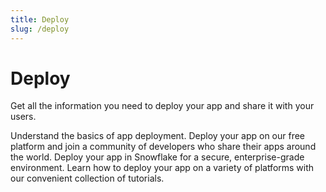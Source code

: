 ```yaml
---
title: Deploy
slug: /deploy
---
```


# Deploy

Get all the information you need to deploy your app and share it with your users.

<InlineCalloutContainer>
    <InlineCallout
        color="lightBlue-70"
        icon="book"
        bold="Concepts."
        href="/deploy/concepts"
    >Understand the basics of app deployment.</InlineCallout>
    <InlineCallout
        color="lightBlue-70"
        icon="cloud"
        bold="Streamlit Community Cloud."
        href="/deploy/streamlit-community-cloud"
    >Deploy your app on our free platform and join a community of developers who share their apps around the world.</InlineCallout>
    <InlineCallout
        color="lightBlue-70"
        icon="ac_unit"
        bold="Streamlit in Snowflake"
        href="https://docs.snowflake.com/developer-guide/streamlit/about-streamlit"
    >Deploy your app in Snowflake for a secure, enterprise-grade environment.</InlineCallout>
    <InlineCallout
        color="lightBlue-70"
        icon="bolt"
        bold="Other platforms."
        href="/develop/quick-reference"
    >Learn how to deploy your app on a variety of platforms with our convenient collection of tutorials.</InlineCallout>
</InlineCalloutContainer>
